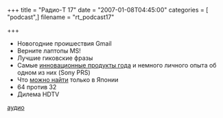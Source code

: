 +++
title = "Радио-T 17"
date = "2007-01-08T04:45:00"
categories = [ "podcast",]
filename = "rt_podcast17"

+++

- Новогодние проишествия Gmail
- Верните лаптопы MS!
- Лучшие гиковские фразы
- Самые [инновационные продукты года](http://www.pcworld.com/article/id,128176-page,1/article.html) и немного личного опыта об одном из них (Sony PRS)
- Что [можно найти](http://www.techeblog.com/index.php/tech-gadget/7-high-tech-japanese-gadgets-you-cant-buy) только в Японии
- 64 против 32
- Дилема HDTV

[аудио](https://cdn.radio-t.com/rt_podcast17.mp3)
<audio src="https://cdn.radio-t.com/rt_podcast17.mp3" preload="none"></audio>